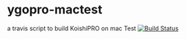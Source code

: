 # ygopro-mactest
a travis script to build KoishiPRO on mac
Test
[![Build Status](https://travis-ci.org/purerosefallen/ygopro-mactest.svg?branch=master)](https://travis-ci.org/purerosefallen/ygopro-mactest)